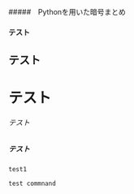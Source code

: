 #####　Pythonを用いた暗号まとめ

#### テスト

## テスト

# テスト

###### テスト

##### テスト

```
test1
```

```
test commnand
```